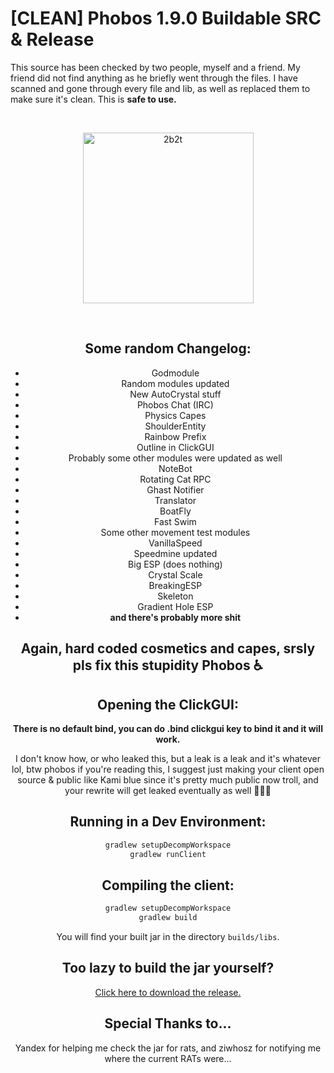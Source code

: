 # [CLEAN] Phobos 1.9.0 Buildable SRC & Release

This source has been checked by two people, myself and a friend. My friend did not find anything as he briefly went through the files. I have scanned and gone through every file and lib, as well as replaced them to make sure it's clean. This is **safe to use.**

<div align="center">
  <br />
  <p>
    <a href="https://discord.gg/bR6qxjT"><img src="https://images-ext-2.discordapp.net/external/8vkrj73wbL-US7CQ2UexT4ihFbcH6AGf-USl__danmM/%3Fsize%3D256/https/cdn.discordapp.com/avatars/540212584356249601/e7f1fd88c1f50069a4066a2b74665a3f.png" width="273" alt="2b2t" /></a>
  </p>
  <br/>


## Some random Changelog:
- Godmodule
- Random modules updated
- New AutoCrystal stuff
- Phobos Chat (IRC)
- Physics Capes
- ShoulderEntity
- Rainbow Prefix
- Outline in ClickGUI
- Probably some other modules were updated as well
- NoteBot
- Rotating Cat RPC
- Ghast Notifier
- Translator
- BoatFly
- Fast Swim
- Some other movement test modules
- VanillaSpeed
- Speedmine updated
- Big ESP (does nothing)
- Crystal Scale
- BreakingESP
- Skeleton
- Gradient Hole ESP
- **and there's probably more shit**

## Again, hard coded cosmetics and capes, srsly pls fix this stupidity Phobos ♿

## Opening the ClickGUI:

**There is no default bind, you can do .bind clickgui key to bind it and it will work.**

I don't know how, or who leaked this, but a leak is a leak and it's whatever lol, btw phobos if you're reading this, I suggest just making your client open source & public like Kami blue since it's pretty much public now troll, and your rewrite will get leaked  eventually as well 🤪🤪🤪

## Running in a Dev Environment:
```gradle
gradlew setupDecompWorkspace
gradlew runClient
```

## Compiling the client:
```gradle
gradlew setupDecompWorkspace
gradlew build
```
You will find your built jar in the directory `builds/libs`.

## Too lazy to build the jar yourself?

[Click here to download the release.](https://github.com/Hqrion/Phobos-1.7.2-BUILDABLE-SRC/releases/download/1.7.2/Phobos-1.7.2-release.jar)

## Special Thanks to...
Yandex for helping me check the jar for rats, and ziwhosz for notifying me where the current RATs were... 